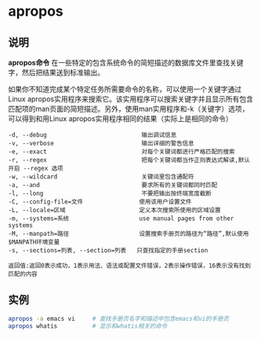 # apropos

## 说明

**apropos命令** 在一些特定的包含系统命令的简短描述的数据库文件里查找关键字，然后把结果送到标准输出。 

如果你不知道完成某个特定任务所需要命令的名称，可以使用一个关键字通过Linux apropos实用程序来搜索它。该实用程序可以搜索关键字并且显示所有包含匹配项的man页面的简短描述。另外，使用man实用程序和-k（关键字）选项，可以得到和用Linux apropos实用程序相同的结果（实际上是相同的命令）



```info
-d, --debug                           输出调试信息
-v, --verbose                         输出详细的警告信息
-e, --exact                           对每个关键词都进行严格匹配的搜索
-r, --regex                           把每个关键词都当作正则表达式解读,默认开启 --regex 选项
-w, --wildcard                        关键词里包含通配符
-a, --and                             要求所有的关键词都同时匹配
-l, --long                            不要把输出按终端宽度截断
-C, --config-file=文件                使用该用户设置文件
-L, --locale=区域                     定义本次搜索所使用的区域设置
-m, --systems=系统                    use manual pages from other systems
-M, --manpath=路径                    设置搜索手册页的路径为“路径”,默认使用$MANPATH环境变量
-s, --sections=列表, --section=列表   只查找指定的手册section

返回值:返回0表示成功，1表示用法、语法或配置文件错误，2表示操作错误，16表示没有找到匹配的内容
```

## 实例

```bash
apropos -a emacs vi     # 查找手册页名字和描述中包含emacs和vi的手册页
apropos whatis          # 显示和whatis相关的命令
```
